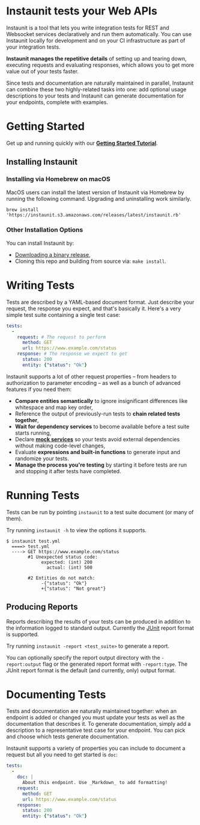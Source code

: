 # Instaunit tests your Web APIs

Instaunit is a tool that lets you write integration tests for REST and Websocket services declaratively and run them automatically. You can use Instaunit locally for development and on your CI infrastructure as part of your integration tests.

**Instaunit manages the repetitive details** of setting up and tearing down, executing requests and evaluating responses, which allows you to get more value out of your tests faster.

Since tests and documentation are naturally maintained in parallel, Instaunit can combine these two highly-related tasks into one: add optional usage descriptions to your tests and Instaunit can generate documentation for your endpoints, complete with examples.

# Getting Started

Get up and running quickly with our [**Getting Started Tutorial**](https://github.com/instaunit/instaunit/wiki/Getting-Started).

## Installing Instaunit

### Installing via Homebrew on macOS

MacOS users can install the latest version of Instaunit via Homebrew by running the following command. Upgrading and uninstalling work similarly.

```
brew install 'https://instaunit.s3.amazonaws.com/releases/latest/instaunit.rb'
```

### Other Installation Options

You can install Instaunit by:

* [Downloading a binary release](https://github.com/instaunit/instaunit/releases),
* Cloning this repo and building from source via: `make install`.

# Writing Tests

Tests are described by a YAML-based document format. Just describe your request, the response you expect, and that's basically it. Here's a very simple test suite containing a single test case:

```yaml
tests:
  -
    request: # The request to perform
      method: GET
      url: https://www.example.com/status
    response: # The response we expect to get
      status: 200
      entity: {"status": "Ok"}
```

Instaunit supports a lot of other request properties – from headers to authorization to parameter encoding – as well as a bunch of advanced features if you need them:

* **Compare entities semantically** to ignore insignificant differences like whitespace and map key order,
* Reference the output of previously-run tests to **chain related tests together**,
* **Wait for dependency services** to become available before a test suite starts running,
* Declare [**mock services**](https://github.com/instaunit/instaunit/wiki/Mock-Services) so your tests avoid external dependencies without making code-level changes,
* Evaluate **expressions and built-in functions** to generate input and randomize your tests.
* **Manage the process you're testing** by starting it before tests are run and stopping it after tests have completed.

# Running Tests

Tests can be run by pointing `instaunit` to a test suite document (or many of them). 

Try running `instaunit -h` to view the options it supports.

```
$ instaunit test.yml
  ====> test.yml
  ----> GET https://www.example.com/status
        #1 Unexpected status code:
             expected: (int) 200
               actual: (int) 500

        #2 Entities do not match:
             -{"status": "Ok"}
             +{"status": "Not great"}
```

## Producing Reports

Reports describing the results of your tests can be produced in addition to the information logged to standard output. Currently the [JUnit](https://junit.org/junit5/) report format is supported.

Try running `instaunit -report <test_suite>` to generate a report.

You can optionally specify the report output directory with the `-report:output` flag or the generated report format with `-report:type`. The JUnit report format is the default (and currently, only) output format.

# Documenting Tests

Tests and documentation are naturally maintained together: when an endpoint is added or changed you must update your tests as well as the documentation that describes it. To generate documentation, simply add a description to a representative test case for your endpoint. You can pick and choose which tests generate documentation.

Instaunit supports a variety of properties you can include to document a request but all you need to get started is `doc`:

```yaml
tests:
  -
    doc: |
      About this endpoint. Use _Markdown_ to add formatting!
    request:
      method: GET
      url: https://www.example.com/status
    response:
      status: 200
      entity: {"status": "Ok"}
```
